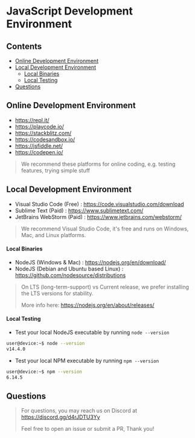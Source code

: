 # JavaScript Development Environment

## Contents

- [Online Development Environment](#online-development-environment)
- [Local Development Environment](#local-development-environment)
  - [Local Binaries](#local-binaries)
  - [Local Testing](#local-testing)
- [Questions](#questions)

## Online Development Environment

- https://repl.it/
- https://playcode.io/
- https://stackblitz.com/
- https://codesandbox.io/
- https://jsfiddle.net/
- https://codepen.io/

> We recommend these platforms for online coding, e.g. testing features, trying simple stuff

## Local Development Environment

- Visual Studio Code (Free) : https://code.visualstudio.com/download
- Sublime Text (Paid) : https://www.sublimetext.com/
- JetBrains WebStorm (Paid) : https://www.jetbrains.com/webstorm/

> We recommend Visual Studio Code, it's free and runs on Windows, Mac, and Linux platforms.

#### Local Binaries 

- NodeJS (Windows & Mac) : https://nodejs.org/en/download/
- NodeJS (Debian and Ubuntu based Linux) : https://github.com/nodesource/distributions

> On LTS (long-term-support) vs Current release, we prefer installing the LTS versions for stability.
>
> More info here: https://nodejs.org/en/about/releases/

#### Local Testing

- Test your local NodeJS executable by running `node --version`

```sh
user@device:~$ node --version
v14.4.0
```

- Test your local NPM executable by running `npm --version`

```sh
user@device:~$ npm --version
6.14.5
```

## Questions

> For questions, you may reach us on Discord at https://discord.gg/d4rJDTU3Yy
>
> Feel free to open an issue or submit a PR, Thank you!
